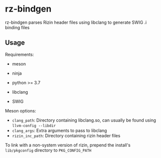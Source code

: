 # rz-bindgen

rz-bindgen parses Rizin header files using libclang to generate SWIG .i binding files

## Usage
Requirements:
- meson
- ninja

- python >= 3.7
- libclang
- SWIG

Meson options:
- `clang_path`: Directory containing libclang.so, can usually be found using `llvm-config --libdir`
- `clang_args`: Extra arguments to pass to libclang
- `rizin_inc_path`: Directory containing rizin header files

To link with a non-system version of rizin, prepend the install's `lib/pkgconfig` directory to `PKG_CONFIG_PATH`
